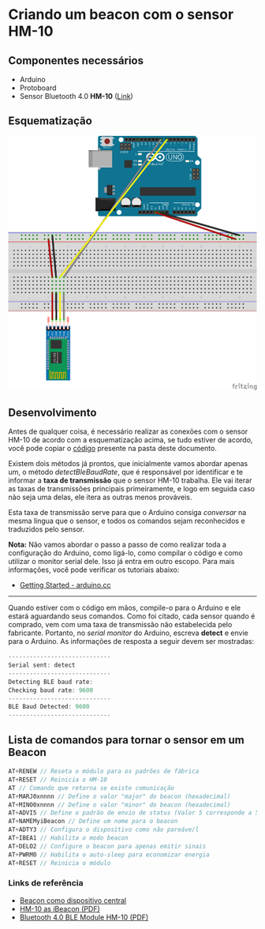 # Criando um beacon com o sensor HM-10

## Componentes necessários

- Arduino
- Protoboard
- Sensor Bluetooth 4.0 **HM-10** ([Link](https://www.itead.cc/serial-port-ble-module-master-slave-hm-10.html))

## Esquematização

![Esquematização HM-10 -> Arduino](hm-10-schematics_bb.png)

## Desenvolvimento

Antes de qualquer coisa, é necessário realizar as conexões com o sensor HM-10 de acordo com a esquematização acima, se tudo estiver de acordo, você pode copiar o [código](/arduino-beacon-hm-10/arduino-code/arduino-code.ino) presente na pasta deste documento.

Existem dois métodos já prontos, que inicialmente vamos abordar apenas um, o método *detectBleBaudRate*, que é responsável por identificar e te informar a **taxa de transmissão** que o sensor HM-10 trabalha. Ele vai iterar as taxas de transmissões principais primeiramente, e logo em seguida caso não seja uma delas, ele itera as outras menos prováveis.

Esta taxa de transmissão serve para que o Arduino consiga *conversar* na mesma língua que o sensor, e todos os comandos sejam reconhecidos e traduzidos pelo sensor.

**Nota:** Não vamos abordar o passo a passo de como realizar toda a configuração do Arduino, como ligá-lo, como compilar o código e como utilizar o monitor serial dele. Isso já entra em outro escopo. Para mais informações, você pode verificar os tutoriais abaixo:

- [Getting Started - arduino.cc](https://www.arduino.cc/en/Guide/HomePage)

----

Quando estiver com o código em mãos, compile-o para o Arduino e ele estará aguardando seus comandos. Como foi citado, cada sensor quando é comprado, vem com uma taxa de transmissão não estabelecida pelo fabricante. Portanto, no *serial monitor* do Arduino, escreva **detect** e envie para o Arduino. As informações de resposta a seguir devem ser mostradas:

```c
-----------------------------
Serial sent: detect
-----------------------------
Detecting BLE baud rate:
Checking baud rate: 9600
-----------------------------
BLE Baud Detected: 9600
-----------------------------

```

## Lista de comandos para tornar o sensor em um Beacon

```c
AT+RENEW // Reseta o módulo para os padrões de fábrica  
AT+RESET // Reinicia o HM-10  
AT // Comando que retorna se existe comunicação  
AT+MARJ0xnnnn // Define o valor "major" do beacon (hexadecimal)  
AT+MINO0xnnnn // Define o valor "minor" do beacon (hexadecimal)  
AT+ADVI5 // Define o padrão de envio de status (Valor 5 corresponde a 546.25 millisegundos)  
AT+NAMEMyiBeacon // Define um nome para o beacon  
AT+ADTY3 // Configura o dispositivo como não pareáve/l  
AT+IBEA1 // Habilita o modo beacon  
AT+DELO2 // Configure o beacon para apenas emitir sinais  
AT+PWRM0 // Habilita o auto-sleep para economizar energia  
AT+RESET // Reinicia o módulo
```

### Links de referência

- [Beacon como dispositivo central](http://blog.blecentral.com/2015/05/13/hm-10-central-ibeacon)
- [HM-10 as iBeacon (PDF)](https://drive.google.com/open?id=0B6UMNMtHS_pYWHpBalh4Y2U2SFU)
- [Bluetooth 4.0 BLE Module HM-10 (PDF)](https://drive.google.com/file/d/0B6UMNMtHS_pYT0V2dEswZ1ctd3M/view?usp=sharing)
